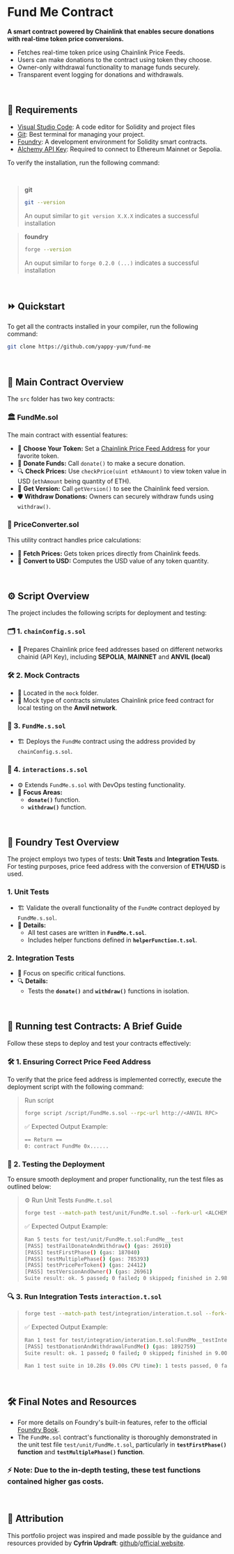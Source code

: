 # Fund Me Contract

**A smart contract powered by Chainlink that enables secure donations with real-time token price conversions.**

- Fetches real-time token price using Chainlink Price Feeds.
- Users can make donations to the contract using token they choose.
- Owner-only withdrawal functionality to manage funds securely.
- Transparent event logging for donations and withdrawals.

<br>

## 🎯 Requirements

- [Visual Studio Code](https://code.visualstudio.com/download): A code editor for Solidity and project files
- [Git](https://git-scm.com/downloads): Best terminal for managing your project.
- [Foundry](https://getfoundry.sh): A development environment for Solidity smart contracts.
- [Alchemy API Key](https://www.alchemy.com): Required to connect to Ethereum Mainnet or Sepolia.

To verify the installation, run the following command:

<br>

> **git**
> ``` bash
> git --version
> ```
> An ouput similar to `git version X.X.X` indicates a successful installation


> **foundry**
> ```bash
> forge --version
> ```
> An ouput similar to `forge 0.2.0 (...)` indicates a successful installation

<br>

## ⏩ Quickstart

To get all the contracts installed in your compiler, run the following command:

```bash
git clone https://github.com/yappy-yum/fund-me
```

<br>

## 🌟 Main Contract Overview

The `src` folder has two key contracts:



### 🏛️ **FundMe.sol**

The main contract with essential features:

- 🎯 **Choose Your Token:** Set a [Chainlink Price Feed Address](https://docs.chain.link/data-feeds/price-feeds) for your favorite token.
- 💸 **Donate Funds:** Call `donate()` to make a secure donation.
- 🔍 **Check Prices:** Use `checkPrice(uint ethAmount)` to view token value in USD (`ethAmount` being quantity of ETH).
- 📜 **Get Version:** Call `getVersion()` to see the Chainlink feed version.
- 🛡️ **Withdraw Donations:** Owners can securely withdraw funds using `withdraw()`.


### 🔧 **PriceConverter.sol**

This utility contract handles price calculations:

- 🔗 **Fetch Prices:** Gets token prices directly from Chainlink feeds.
- 💱 **Convert to USD:** Computes the USD value of any token quantity.


<br>

## ⚙️ Script Overview

The project includes the following scripts for deployment and testing:


### 🗂️ 1. **`chainConfig.s.sol`**
- 📌 Prepares Chainlink price feed addresses based on different networks chainid (API Key), including **SEPOLIA**, **MAINNET** and **ANVIL (local)**


### 🛠️ 2. **Mock Contracts**
- 📂 Located in the `mock` folder.
- 🧪 Mock type of contracts simulates Chainlink price feed contract for local testing on the **Anvil network**.


### 🚀 3. **`FundMe.s.sol`**
- 🏗️ Deploys the `FundMe` contract using the address provided by `chainConfig.s.sol`.


### 🔄 4. **`interactions.s.sol`**
- ⚙️ Extends `FundMe.s.sol` with DevOps testing functionality.
- 🎯 **Focus Areas:**
  - **`donate()`** function.
  - **`withdraw()`** function.


<br>

## 🧪 Foundry Test Overview

The project employs two types of tests: **Unit Tests** and **Integration Tests**.
For testing purposes, price feed address with the conversion of **ETH/USD** is used.


### 1.  **Unit Tests**
- 🏗️ Validate the overall functionality of the `FundMe` contract deployed by `FundMe.s.sol`.
- 🧩 **Details:**
  - All test cases are written in **`FundMe.t.sol`**.
  - Includes helper functions defined in **`helperFunction.t.sol`**.


### 2️.  **Integration Tests**
- 🎯 Focus on specific critical functions.
- 🔍 **Details:**  
  - Tests the **`donate()`** and **`withdraw()`** functions in isolation.


<br>

## 🚀 Running test Contracts: A Brief Guide

Follow these steps to deploy and test your contracts effectively:

### 🛠️ 1. Ensuring Correct Price Feed Address

To verify that the price feed address is implemented correctly, execute the deployment script with the following command:

> Run script
> ```bash
> forge script /script/FundMe.s.sol --rpc-url http://<ANVIL RPC>
> ```
>
> ✅ Expected Output Example:
> ```bash
> == Return ==
> 0: contract FundMe 0x......
> ```

### 🔄 2. Testing the Deployment

To ensure smooth deployment and proper functionality, run the test files as outlined below:

> ⚙️ Run Unit Tests `FundMe.t.sol`
> ```bash
> forge test --match-path test/unit/FundMe.t.sol --fork-url <ALCHEMY FORK URL>
> ```
>
> ✅ Expected Output Example:
> ```bash
> Ran 5 tests for test/unit/FundMe.t.sol:FundMe__test
> [PASS] testFailDonateAndWithdraw() (gas: 26910)
> [PASS] testFirstPhase() (gas: 187040)
> [PASS] testMultiplePhase() (gas: 785393)
> [PASS] testPricePerToken() (gas: 24412)
> [PASS] testVersionAndOwner() (gas: 26961)
> Suite result: ok. 5 passed; 0 failed; 0 skipped; finished in 2.98ms (2.78ms CPU time)
> ```

### 🔍 3. Run Integration Tests `interaction.t.sol`
> ```bash
> forge test --match-path test/integration/interation.t.sol --fork-url <ALCHEMY FORK URL>
> ```
> ✅ Expected Output Example:
> ```bash
> Ran 1 test for test/integration/interation.t.sol:FundMe__testIntegration
> [PASS] testDonationAndWithdrawalFundMe() (gas: 1892759)
> Suite result: ok. 1 passed; 0 failed; 0 skipped; finished in 9.00s (3.00s CPU time)
>
> Ran 1 test suite in 10.28s (9.00s CPU time): 1 tests passed, 0 failed, 0 skipped (1 total tests)
> ```


<br>

## 🛠️ Final Notes and Resources

- For more details on Foundry's built-in features, refer to the official [Foundry Book](https://book.getfoundry.sh).  
- The `FundMe.sol` contract's functionality is thoroughly demonstrated in the unit test file `test/unit/FundMe.t.sol`, particularly in **`testFirstPhase()` function** and **`testMultiplePhase()` function**.  

### ⚡ **Note:** Due to the in-depth testing, these test functions contained higher gas costs.


<br>

## 🙏 Attribution

This portfolio project was inspired and made possible by the guidance and resources provided by **Cyfrin Updraft**: [github](https://github.com/Cyfrin/foundry-full-course-cu)/[official website](https://www.cyfrin.io/updraft).  